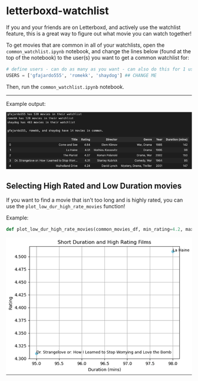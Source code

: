 # letterboxd-watchlist

If you and your friends are on Letterboxd, and actively use the watchlist feature, this is a great way to figure out what movie you can watch together! 

To get movies that are common in all of your watchlists, open the ```common_watchlist.ipynb``` notebook, and change the lines below (found at the top of the notebook) to the user(s) you want to get a common watchlist for:

```python
# define users - can do as many as you want - can also do this for 1 user
USERS = ['gfajardo555', 'romekk', 'shaydog'] ## CHANGE ME
``` 
Then, run the ```common_watchlist.ipynb``` notebook. 

---

Example output:

![common_watchlist](imgs/watchlist_ex.png)

## Selecting High Rated and Low Duration movies

If you want to find a movie that isn't too long and is highly rated, you can use the ```plot_low_dur_high_rate_movies``` function!

Example: 

```python
def plot_low_dur_high_rate_movies(common_movies_df, min_rating=4.2, max_duration=100, font_size=9, save_dir=None):
```

![plot_low_dur_high_rate_movies](imgs/watchlist_plot.png)

